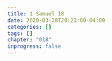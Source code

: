 ```yaml
---
title: 1 Samuel 18
date: 2020-03-28T20:23:00-04:00
categories: []
tags: []
chapter: "018"
inprogress: false
---
```


